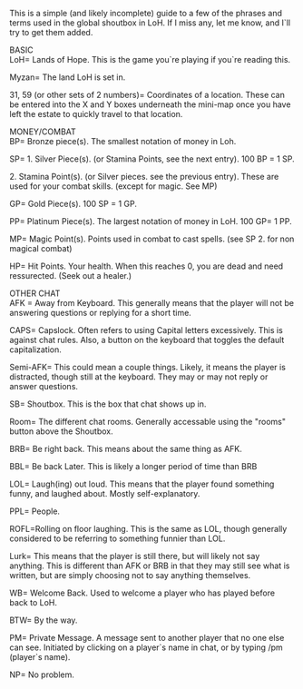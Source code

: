 This is a simple (and likely incomplete) guide to a few of the phrases and terms used in the global shoutbox in LoH. If I miss any, let me know, and I\`ll try to get them added.

  
BASIC  
LoH= Lands of Hope. This is the game you\`re playing if you\`re reading this.

Myzan= The land LoH is set in.

31, 59 (or other sets of 2 numbers)= Coordinates of a location. These can be entered into the X and Y boxes underneath the mini-map once you have left the estate to quickly travel to that location.

MONEY/COMBAT  
BP= Bronze piece(s). The smallest notation of money in Loh.

SP= 1. Silver Piece(s). (or Stamina Points, see the next entry). 100 BP = 1 SP.

2\. Stamina Point(s). (or Silver pieces. see the previous entry). These are used for your combat skills. (except for magic. See MP)

GP= Gold Piece(s). 100 SP = 1 GP.

PP= Platinum Piece(s). The largest notation of money in LoH. 100 GP= 1 PP.

MP= Magic Point(s). Points used in combat to cast spells. (see SP 2. for non magical combat)

HP= Hit Points. Your health. When this reaches 0, you are dead and need ressurected. (Seek out a healer.)

  
OTHER CHAT  
AFK = Away from Keyboard. This generally means that the player will not be answering questions or replying for a short time.

CAPS= Capslock. Often refers to using Capital letters excessively. This is against chat rules. Also, a button on the keyboard that toggles the default capitalization.

Semi-AFK= This could mean a couple things. Likely, it means the player is distracted, though still at the keyboard. They may or may not reply or answer questions.

SB= Shoutbox. This is the box that chat shows up in.

Room= The different chat rooms. Generally accessable using the "rooms" button above the Shoutbox.

BRB= Be right back. This means about the same thing as AFK.

BBL= Be back Later. This is likely a longer period of time than BRB

LOL= Laugh(ing) out loud. This means that the player found something funny, and laughed about. Mostly self-explanatory.

PPL= People.

ROFL=Rolling on floor laughing. This is the same as LOL, though generally considered to be referring to something funnier than LOL.

Lurk= This means that the player is still there, but will likely not say anything. This is different than AFK or BRB in that they may still see what is written, but are simply choosing not to say anything themselves.

WB= Welcome Back. Used to welcome a player who has played before back to LoH.

BTW= By the way.

PM= Private Message. A message sent to another player that no one else can see. Initiated by clicking on a player\`s name in chat, or by typing /pm (player\`s name).

NP= No problem.